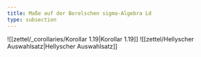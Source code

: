 ```yaml
---
title: Maße auf der Borelschen sigma-Algebra Ld
type: subsection
---
```


![[zettel/_corollaries/Korollar 1.19|Korollar 1.19]]
![[zettel/Hellyscher Auswahlsatz|Hellyscher Auswahlsatz]]